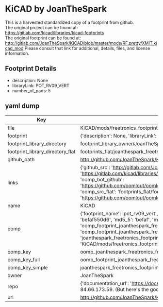# KiCAD by JoanTheSpark  
This is a harvested standardized copy of a footprint from github.  
The original project can be found at:  
https://gitlab.com/kicad/libraries/kicad-footprints  
The original footprint can be found at:
http://gitlab.com/JoanTheSpark/KiCAD/blob/master/mods/RF.pretty/XMIT.kicad_mod
Please consult that link for additional, details, files, and license information.  
## Footprint Details
* description: None  
* libraryLink: POT_RV09_VERT  
* number_of_pads: 5  
## yaml dump  
| Key | Value |  
| --- | --- |  
| file | KiCAD/mods/freetronics_footprints.pretty/POT_RV09_VERT.kicad_mod |  
| footprint | {'description': None, 'libraryLink': 'POT_RV09_VERT', 'number_of_pads': 5} |  
| footprint_library_directory | footprint_library_owner/JoanTheSpark_KiCAD |  
| footprint_library_directory_flat | footprints_flat/joanthespark_freetronics_footprints_pot_rv09_vert/working |  
| github_path | http://github.com/JoanTheSpark/KiCAD/blob/master/mods/freetronics_footprints.pretty/POT_RV09_VERT.kicad_mod |  
| links | {'github_src': 'http://gitlab.com/JoanTheSpark/KiCAD/blob/master/mods/RF.pretty/XMIT.kicad_mod', 'github_src_repo': 'https://gitlab.com/kicad/libraries/kicad-footprints', 'oomp_bot': 'footprints/joanthespark_freetronics_footprints_pot_rv09_vert/working', 'oomp_bot_github': 'https://github.com/oomlout/oomlout_oomp_footprint_bot/tree/main/footprints/joanthespark_freetronics_footprints_pot_rv09_vert/working', 'oomp_src_flat': 'footprints_flat/footprints_flat/joanthespark_freetronics_footprints_pot_rv09_vert/working', 'oomp_src_flat_github': 'https://github.com/oomlout/oomlout_oomp_footprint_src/tree/main/footprints_flat/joanthespark_freetronics_footprints_pot_rv09_vert/working'} |  
| name | KiCAD |  
| oomp | {'footprint_name': 'pot_rv09_vert', 'library_name': 'freetronics_footprints', 'md5': 'befaf550d6264165468d318b6f17fbe6', 'md5_10': 'befaf550d6', 'md5_5': 'befaf', 'md5_6': 'befaf5', 'oomp_key': 'oomp_joanthespark_freetronics_footprints_pot_rv09_vert', 'oomp_key_extra': 'oomp_footprint_joanthespark_freetronics_footprints_pot_rv09_vert', 'oomp_key_full': 'oomp_footprint_joanthespark_freetronics_footprints_pot_rv09_vert_befaf5', 'oomp_key_simple': 'joanthespark_freetronics_footprints_pot_rv09_vert', 'original_filename': 'KiCAD/mods/freetronics_footprints.pretty/POT_RV09_VERT.kicad_mod', 'owner_name': 'joanthespark'} |  
| oomp_key | oomp_joanthespark_freetronics_footprints_pot_rv09_vert |  
| oomp_key_full | oomp_footprint_joanthespark_freetronics_footprints_pot_rv09_vert |  
| oomp_key_simple | joanthespark_freetronics_footprints_pot_rv09_vert |  
| owner | JoanTheSpark |  
| repo | {'documentation_url': 'https://docs.github.com/rest/overview/resources-in-the-rest-api#rate-limiting', 'message': "API rate limit exceeded for 84.66.173.59. (But here's the good news: Authenticated requests get a higher rate limit. Check out the documentation for more details.)"} |  
| url | http://github.com/JoanTheSpark/KiCAD |  

